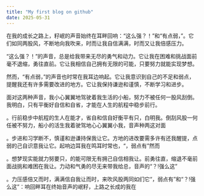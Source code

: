 ```yaml
---
title: "My first blog on github"
date: 2025-05-31
---
```

在我的成长之路上，籽岷的声音始终在耳畔回响：“这么强？！”和“有点弱，”。它们如同两股风，不断地向我吹来，时而让我自信满满，时而又让我倍感压力。

“这么强？！”的声音，总是给我带来无尽的勇气和动力。它让我在困难和挑战面前毫不退缩，勇往直前。它让我相信自己拥有无限的可能，只要努力就能实现梦想。

然而，“有点弱，”的声音也时常在我耳边响起。它让我意识到自己的不足和弱点，提醒我还有许多需要改进的地方。它让我保持谦逊和谨慎，不断学习和进步。

面对这两种声音，我小心翼翼地驾驶着我生活的小船，努力不被任何一股风刮倒。我明白，只有平衡好自信和自省，才能在人生的航程中稳步前行。

。行前稳步中航程的生人在能才，省自和信自好衡平有只，白明我。倒刮风股一何任被不努力，船小的活生我着驶驾地心心翼翼小我，音声种两这对面

。步进和习学断不，慎谨和逊谦持保我让它。方地的进改要需多许有还我醒提，点弱的己自识意我让它。起响边耳我在鸣耳时常也，“，弱点有”然而

。想梦现实能就力努要只，的能可限无有拥己自信相我让。前勇往直，缩退不毫前面战挑和难困在我让。力动和气勇的尽无来带我给总，音声的“？!强么这”

。力压感倍又而时，满满信自我让而时，来吹风股两同如们它“，弱点有”和“？!强么这”：响回畔耳在终始音声的岷籽，上路之长成的我在
